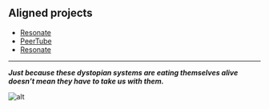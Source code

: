 ## Aligned projects

- [Resonate](https://resonate.is)
- [PeerTube](https://joinpeertube.org)
- [Resonate](https://en.liberapay.com)

-----

_**Just because these dystopian systems are eating themselves alive doesn’t mean they have to take us with them.**_


![alt](https://opencollective-production.s3.us-west-1.amazonaws.com/17f8f620-a7d4-11ec-b70b-5ffb9b790b14.gif)
